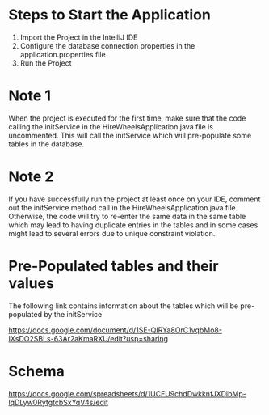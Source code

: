 # Steps to Start the Application

1. Import the Project in the IntelliJ IDE
2. Configure the database connection properties in the application.properties file
3. Run the Project

# Note 1

When the project is executed for the first time, make sure that the code calling the initService in the HireWheelsApplication.java file is uncommented.
This will call the initService which will pre-populate some tables in the database.

# Note 2

If you have successfully run the project at least once on your IDE, comment out the initService method call in the HireWheelsApplication.java file. Otherwise, the code will try to re-enter the same data in the same table which may lead to having duplicate entries in the tables and in some cases might lead to several errors due to unique constraint violation.

# Pre-Populated tables and their values

The following link contains information about the tables which will be pre-populated by the initService

https://docs.google.com/document/d/1SE-QIRYa8OrC1vqbMo8-IXsDO2SBLs-63Ar2aKmaRXU/edit?usp=sharing

# Schema
https://docs.google.com/spreadsheets/d/1UCFU9chdDwkknfJXDibMp-lqDLyw0RytgtcbSxYqV4s/edit

